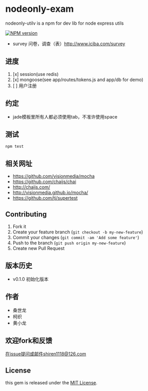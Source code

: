 nodeonly-exam
=========

nodeonly-utilv is a npm for dev lib for node express utils

[![NPM version](https://badge.fury.io/js/nodeonly-util.svg)](http://badge.fury.io/js/nodeonly-util)

- survey 问卷，调查（表）http://www.iciba.com/survey

## 进度

1. [x] session(use redis)
1. [x] mongoose(see app/routes/tokens.js and app/db  for demo)
1. [ ] 用户注册


## 约定

- jade模板里所有人都必须使用tab，不准许使用space

## 测试

	npm test

## 相关网址

- https://github.com/visionmedia/mocha
- https://github.com/chaijs/chai
- http://chaijs.com/
- http://visionmedia.github.io/mocha/
- https://github.com/tj/supertest


## Contributing

1. Fork it
2. Create your feature branch (`git checkout -b my-new-feature`)
3. Commit your changes (`git commit -am 'Add some feature'`)
4. Push to the branch (`git push origin my-new-feature`)
5. Create new Pull Request

## 版本历史

- v0.1.0 初始化版本 

## 作者

- 桑世龙
- 柯织
- 黄小龙

## 欢迎fork和反馈

在issue提问或邮件shiren1118@126.com

## License

this gem is released under the [MIT License](http://www.opensource.org/licenses/MIT).
